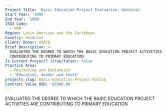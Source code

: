 ```yaml
---
Project Title: 'Basic Education Project Evaluation: Honduras'
Start Year: '1995'
End Year: '1996'
ISO3 Code:
  - HON
Region: Latin American and the Caribbean
Country: Honduras
Client/ Donor: USAID
Brief Description: >-
  EVALUATED THE DEGREE TO WHICH THE BASIC EDUCATION PROJECT ACTIVITIES ARE
  CONTRIBUTING TO PRIMARY EDUCATION
Is Current Project? (true/false): false
Practice Area:
  - Monitoring and Evaluation
  - 'Education, Gender and Youth'
projects_slug: Basic-Education-Project-Evalua
Contract Value USD: '87846.00'
---
```

EVALUATED THE DEGREE TO WHICH THE BASIC EDUCATION PROJECT ACTIVITIES ARE CONTRIBUTING TO PRIMARY EDUCATION